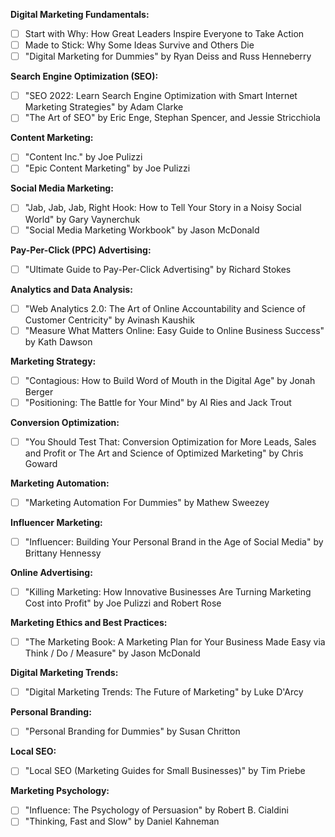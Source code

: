**Digital Marketing Fundamentals:**

- [ ] Start with Why: How Great Leaders Inspire Everyone to Take Action
- [ ] Made to Stick: Why Some Ideas Survive and Others Die
- [ ] "Digital Marketing for Dummies" by Ryan Deiss and Russ Henneberry

**Search Engine Optimization (SEO):**

- [ ] "SEO 2022: Learn Search Engine Optimization with Smart Internet Marketing Strategies" by Adam Clarke
- [ ] "The Art of SEO" by Eric Enge, Stephan Spencer, and Jessie Stricchiola

**Content Marketing:**

- [ ] "Content Inc." by Joe Pulizzi
- [ ] "Epic Content Marketing" by Joe Pulizzi

**Social Media Marketing:**

- [ ] "Jab, Jab, Jab, Right Hook: How to Tell Your Story in a Noisy Social World" by Gary Vaynerchuk
- [ ] "Social Media Marketing Workbook" by Jason McDonald

**Pay-Per-Click (PPC) Advertising:**

- [ ] "Ultimate Guide to Pay-Per-Click Advertising" by Richard Stokes

**Analytics and Data Analysis:**

- [ ] "Web Analytics 2.0: The Art of Online Accountability and Science of Customer Centricity" by Avinash Kaushik
- [ ] "Measure What Matters Online: Easy Guide to Online Business Success" by Kath Dawson

**Marketing Strategy:**

- [ ] "Contagious: How to Build Word of Mouth in the Digital Age" by Jonah Berger
- [ ] "Positioning: The Battle for Your Mind" by Al Ries and Jack Trout

**Conversion Optimization:**

- [ ] "You Should Test That: Conversion Optimization for More Leads, Sales and Profit or The Art and Science of Optimized Marketing" by Chris Goward

**Marketing Automation:**

- [ ] "Marketing Automation For Dummies" by Mathew Sweezey

**Influencer Marketing:**

- [ ] "Influencer: Building Your Personal Brand in the Age of Social Media" by Brittany Hennessy

**Online Advertising:**

- [ ] "Killing Marketing: How Innovative Businesses Are Turning Marketing Cost into Profit" by Joe Pulizzi and Robert Rose

**Marketing Ethics and Best Practices:**

- [ ] "The Marketing Book: A Marketing Plan for Your Business Made Easy via Think / Do / Measure" by Jason McDonald

**Digital Marketing Trends:**

- [ ] "Digital Marketing Trends: The Future of Marketing" by Luke D'Arcy

**Personal Branding:**

- [ ] "Personal Branding for Dummies" by Susan Chritton

**Local SEO:**

- [ ] "Local SEO (Marketing Guides for Small Businesses)" by Tim Priebe

**Marketing Psychology:**

- [ ] "Influence: The Psychology of Persuasion" by Robert B. Cialdini
- [ ] "Thinking, Fast and Slow" by Daniel Kahneman

